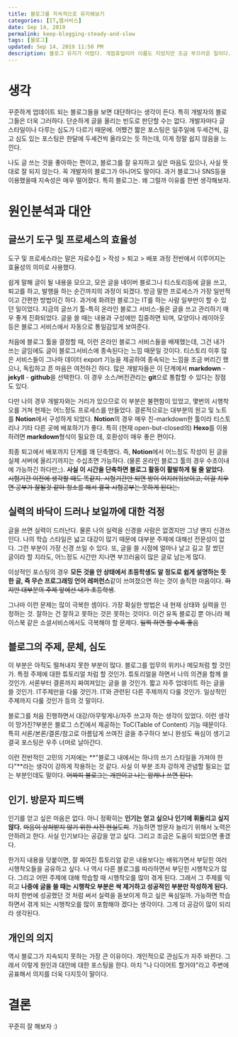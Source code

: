 ```yaml
---
title: 블로그를 지속적으로 유지해보기
categories: [IT,웹서비스]
date: Sep 14, 2019
permalink: keep-blogging-steady-and-slow
tags: [블로그]
updated: Sep 14, 2019 11:50 PM
description: 블로그 유지가 어렵다. 개점휴업이라 이름도 지었지만 조금 부끄러운 일이다. 나도 글 쓰는 것을 좋아하는 편이고, 블로그를 잘 유지하고 싶은 마음도 있으나, 사실 뜻대로 잘 되지 않는다. 과거 블로그나 SNS등 역시 지속성은 매우 떨어지는 편이었다. 특히 블로그는. 왜 그럴까 이유를 한번 생각해보자.
---
```


# 생각

꾸준하게 업데이트 되는 블로그들을 보면 대단하다는 생각이 든다. 특히 개발자의 블로그들은 더욱 그러하다. 단순하게 글을 올리는 빈도로 판단할 수는 없다. 개발자마다 글 스타일이나 다루는 심도가 다르기 때문에. 어쨌건 짧은 포스팅은 일주일에 두세건씩, 길고 심도 있는 포스팅은 한달에 두세건씩 올라오는 듯 하는데, 이게 정말 쉽지 않음을 느낀다.

나도 글 쓰는 것을 좋아하는 편이고, 블로그를 잘 유지하고 싶은 마음도 있으나, 사실 뜻대로 잘 되지 않는다. 꼭 개발자의 블로그가 아니어도 말이다. 과거 블로그나 SNS등을 이용했을때 지속성은 매우 떨어졌다. 특히 블로그는. 왜 그럴까 이유를 한번 생각해보자.

# 원인분석과 대안

## 글쓰기 도구 및 프로세스의 효율성

도구 및 프로세스라는 말은 자료수집 > 작성 > 퇴고 > 배포 과정 전반에서 이루어지는 효율성의 의미로 사용했다.

쉽게 말해 글이 될 내용을 모으고, 모은 글을 네이버 블로그나 티스토리등에 글을 쓰고, 퇴고를 하고, 발행을 하는 순간까지의 과정이 되겠다. 방금 말한 프로세스가 가장 일반적이고 간편한 방법이긴 하다. 과거에 화려한 블로그는 IT를 하는 사람 일부만이 할 수 있던 일이었다. 지금의 글쓰기 툴-특히 온라인 블로그 서비스-들은 글을 쓰고 관리하기 매우 좋게 진화되었다. 글을 쓸 때는 내용과 구성에만 집중하면 되며, 모양이나 레이아웃 등은 블로그 서비스에서 자동으로 통일감있게 보여준다.

처음에 블로그 툴을 결정할 때, 이런 온라인 블로그 서비스들을 배제했는데, 그건 내가 쓰는 글임에도 글이 블로그서비스에 종속된다는 느낌 때문일 것이다. 티스토리 이후 많은 서비스들이 그나마 데이터 export 기능을 제공하여 종속되는 느낌을 조금 버리긴 했으나, 독립하고 픈 마음은 여전하긴 하다. 많은 개발자들은 이 단계에서 **markdown** - **jekyll** - **github**을 선택한다. 이 경우 소스/버전관리는 **git**으로 통합할 수 있다는 장점도 있다.

다만 나의 경우 개발자와는 거리가 있으므로 이 부분은 불편함이 있었고, 몇번의 시행착오를 거쳐 현재는 어느정도 프로세스를 만들었다. 결론적으로는 대부분의 원고 및 노트를 **Notion**에서 구성하게 되었다. **Notion**의 경우 매우 친-markdown한 툴이라 티스토리나 기타 다른 곳에 배포하기가 좋다. 특히 (현재 open-but-closed의) **Hexo**를 이용하려면 **markdown**형식이 필요한 데, 호환성이 매우 좋은 편이다.

최종 퇴고에서 배포까지 단계를 꽤 단축했다. 즉, **Notion**에서 어느정도 작성이 된 글을 실제 서버에 올리기까지는 수십초면 가능하다. (물론 온라인 블로그 툴의 경우 수초이내에 가능하긴 하다만;;). **사실 이 시간을 단축하면 블로그 활동이 활발하게 될 줄 알았다.** ~~시험기간 이전에 생각할 때도 똑같지. 시험기간만 되면 방이 어지러워보이고, 이걸 치우면 공부가 잘될것 같아 청소를 해서 결국 시험공부는 못하게 된다는.~~

## 실력의 바닥이 드러나 보일까에 대한 걱정

글을 쓰면 실력이 드러난다. 물론 나의 실력을 신경쓸 사람은 없겠지만 그냥 왠지 신경쓰인다. 나의 학습 스타일은 넓고 대강이 많기 때문에 대부분 주제에 대해선 전문성이 없다. 그런 부분이 가장 신경 쓰일 수 있다. 또, 글을 쓸 시점에 얼마나 날고 길고 잘 썼던 글이라 할 지라도, 어느정도 시간만 지나면 부끄러움이 많은 글로 남는게 많다.

이상적인 포스팅의 경우 **모든 것을 안 상태에서 초등학생도 알 정도로 쉽게 설명하는 듯한 글, 즉 무슨 프로그래밍 언어 레퍼런스**같이 쓰여졌으면 하는 것이 솔직한 마음이다. ~~하지만 대부분의 주제 앞에선 내가 초등학생~~.

그나마 이런 문제는 많이 극복한 셈이다. 가장 확실한 방법은 내 현재 상태와 실력을 인정하는 것. 잘하는 건 잘하고 못하는 것은 못하는 것이다. 이건 유독 블로깅 뿐 아니라 페이스북 같은 소셜서비스에서도 극복해야 할 문제다. ~~일찍 하면 할 수록 좋음~~

## 블로그의 주제, 문체, 심도

이 부분은 아직도 떨쳐내지 못한 부분이 많다. 블로그를 업무의 위키나 메모처럼 할 것인가. 특정 주제에 대한 튜토리얼 처럼 할 것인가. 튜토리얼을 하면서 나의 의견을 함께 쓸 것인가. 서론부터 결론까지 짜여져있는 글을 쓸 것인가. 짧고 자주 업데이트 하는 글을 쓸 것인가. IT주제만을 다룰 것인가. IT와 관련된 다른 주제까지 다룰 것인가. 일상적인 주제까지 다룰 것인가 등의 것 말이다.

블로그를 처음 진행하면서 대강/아무렇게나/자주 쓰고자 하는 생각이 있었다. 이런 생각이 망가진?부분은 블로그 스킨에서 제공하는 ToC(Table of Content) 기능 때문이다. 특히 서론/본론/결론/참고로 아름답게 쓰여진 글을 추구하다 보니 완성도 욕심이 생기고 결국 포스팅은 우주 너머로 날아간다.

이런 전반적인 고민의 기저에는 **"블로그 내에서는 하나의 쓰기 스타일을 가져야 한다"**라는 생각이 강하게 작용하는 것 같다. 사실 이 부분 조차 강하게 관념할 필요는 없는 부분인데도 말이다. ~~어짜피 블로그는 개판이고 나는 암캐나 쓰면 된다.~~

## 인기. 방문자 피드백

인기를 얻고 싶은 마음은 없다. 아니 정확히는 **인기는 얻고 싶으나 인기에 휘둘리고 싶지 않다.** ~~마음이 상처받지 않기 위한 사전 현실도피~~. 가능하면 방문자 늘리기 위해서 노력은 안하려고 한다. 사실 인기보다는 공감을 얻고 싶다. 그리고 조금은 도움이 되었으면 좋겠다.

한가지 내용을 덧붙이면, 잘 짜여진 튜토리얼 같은 내용보다는 배워가면서 부딛힌 여러 시행착오들을 공유하고 싶다. 나 역시 다른 블로그를 따라하면서 부딛힌 시행착오가 많다. 그리고 어떤 주제에 대해 학습할 때 시행착오를 많이 겪게 된다. 그래서 그 주제를 익히고 **나중에 글을 쓸 때는 시행착오 부분은 싹 제거하고 성공적인 부분만 작성하게 된다.** 마치 한번에 성공했던 것 처럼 써서 실력을 돋보이게 하고 싶은 욕심일까. 가능하면 학습하면서 겪게 되는 시행착오를 많이 포함해야 겠다는 생각이다. 그게 더 공감이 많이 되리라 생각된다.

## 개인의 의지

역시 블로그가 지속되지 못하는 가장 큰 이유이다. 개인적으로 관심도가 자주 바뀐다. 그래서 이렇게 원인과 대안에 대한 포스팅을 한다. 마치 "나 다이어트 할거야"라고 주변에 공표해서 의지를 더욱 다지듯이 말이다.

# 결론

꾸준히 잘 해보자 :)